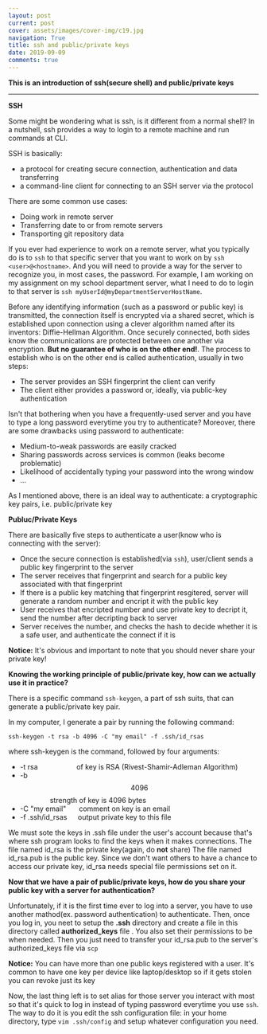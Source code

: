 ```yaml
---
layout: post
current: post
cover: assets/images/cover-img/c19.jpg
navigation: True
title: ssh and public/private keys
date: 2019-09-09
comments: true
---
```


**This is an introduction of ssh(secure shell) and  public/private keys**

-------------------------------------

**SSH**

Some might be wondering what is ssh, is it different from a normal shell? In a nutshell, ssh provides a way to login to a remote machine and run commands at CLI.

SSH is basically:
- a protocol for creating secure connection, authentication and data transferring
- a command-line client for connecting to an SSH server via the protocol

There are some common use cases:
- Doing work in remote server 
- Transferring date to or from remote servers
- Transporting git repository data

If you ever had experience to work on a remote server, what you typically do is to ```ssh``` to that specific server that you want to work on by ```ssh <user>@<hostname>```. And you will need to provide a way for the server to recognize you, in most cases, the password. For example, I am working on my assignment on my school department server, what I need to do to login to that server is ```ssh myUserId@myDepartmentServerHostName```. 

Before any identifying information (such as a password or public key) is transmitted, the connection itself is encrypted via a shared secret, which is established upon connection using a clever algorithm named after its inventors: Diffie-Hellman Algorithm. Once securely connected, both sides know the communications are protected between one another via encryption. **But no guarantee of who is on the other end!**. The process to establish who is on the other end is called authentication, usually in two steps:
- The server provides an SSH fingerprint the client can verify
- The client either provides a password or, ideally, via public-key authentication

Isn't that bothering when you have a frequently-used server and you have to type a long password everytime you try to authenticate? Moreover, there are some drawbacks using password to authenticate:

- Medium-to-weak passwords are easily cracked
- Sharing passwords across services is common (leaks become problematic)
- Likelihood of accidentally typing your password into the wrong window
- ...

As I mentioned above, there is an ideal way to authenticate: a cryptographic key pairs, i.e. public/private key

**Publuc/Private Keys**

There are basically five steps to authenticate a user(know who is connecting with the server):
- Once the secure connection is established(via ```ssh```), user/client sends a public key fingerprint to the server
- The server receives that fingerprint and search for a public key associated with that fingerprint
- If there is a public key matching that fingerprint resgitered, server will generate a random number and encript it with the public key
- User receives that encripted number and use private key to decript it, send the number after decripting back to server
- Server receives the number, and checks the hash to decide whether it is a safe user, and authenticate the connect if it is

**Notice:** It's obvious and important to note that you should never share your private key!

**Knowing the working principle of public/private key, how can we actually use it in practice?**

There is a specific command ```ssh-keygen```, a part of ssh suits, that can generate a public/private key pair. 

In my computer, I generate a pair by running the following command:

```
ssh-keygen -t rsa -b 4096 -C "my email" -f .ssh/id_rsas
```

where ssh-keygen is the command, followed by four arguments:
- -t rsa &emsp;&emsp;&emsp;&emsp;&emsp; of key is RSA (Rivest-Shamir-Adleman Algorithm)
- -b $$4096$$ &nbsp;&emsp;&emsp;&emsp;&emsp;strength of key is 4096 bytes
- -C "my email" &nbsp;&emsp;&nbsp;comment on key is an email
- -f .ssh/id_rsas &nbsp;&emsp;output private key to this file

We must sote the keys in .ssh file under the user's account because that's where ssh program looks to find the keys when it makes connections. The file named id_rsa is the private key(again, do **not** share) The file named id_rsa.pub is the public key. Since we don't want others to have a chance to access our private key, id_rsa needs special file permissions set on it.



**Now that we have a pair of public/private keys, how do you share your public key with a server for authentication?**

Unfortunately, if it is the first time ever to log into a server, you have to use another mathod(ex. password authentication) to authenticate. Then, once you log in, you neet to setup the **.ssh** directory and create a file in this directory called **authorized_keys** file . You also set their permissions to be when needed. Then you just need to transfer your id_rsa.pub to the server's authorized_keys file via ```scp``` 

**Notice:** You can have more than one public keys registered with a user. It's common to have one key per device like
laptop/desktop so if it gets stolen you can revoke just its key


Now, the last thing left is to set alias for those server you interact with most so that it's quick to log in instead of typing password everytime you use ```ssh```. The way to do it is you edit the ssh configuration file: in your home directory, type ```vim .ssh/config``` and setup whatever configuration you need. 